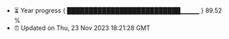 - ⏳ Year progress { ██████████████████████████▁▁▁▁ } 89.52 %
- ⏰ Updated on Thu, 23 Nov 2023 18:21:28 GMT

